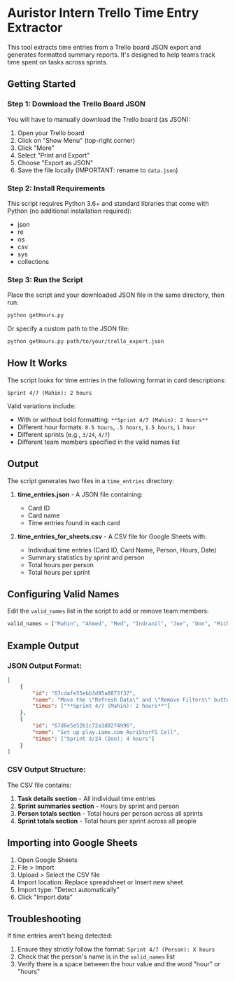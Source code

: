 # Auristor Intern Trello Time Entry Extractor

This tool extracts time entries from a Trello board JSON export and generates formatted summary reports. It's designed to help teams track time spent on tasks across sprints.

## Getting Started

### Step 1: Download the Trello Board JSON

You will have to manually download the Trello board (as JSON):

1. Open your Trello board
2. Click on "Show Menu" (top-right corner)
3. Click "More"
4. Select "Print and Export"
5. Choose "Export as JSON"
6. Save the file locally (IMPORTANT: rename to `data.json`)

### Step 2: Install Requirements

This script requires Python 3.6+ and standard libraries that come with Python (no additional installation required):

- json
- re
- os
- csv
- sys
- collections

### Step 3: Run the Script

Place the script and your downloaded JSON file in the same directory, then run:

```bash
python getHours.py
```

Or specify a custom path to the JSON file:

```bash
python getHours.py path/to/your/trello_export.json
```

## How It Works

The script looks for time entries in the following format in card descriptions:

```
Sprint 4/7 (Mahin): 2 hours
```

Valid variations include:

- With or without bold formatting: `**Sprint 4/7 (Mahin): 2 hours**`
- Different hour formats: `0.5 hours`, `.5 hours`, `1.5 hours`, `1 hour`
- Different sprints (e.g., `3/24`, `4/7`)
- Different team members specified in the valid names list

## Output

The script generates two files in a `time_entries` directory:

1. **time_entries.json** - A JSON file containing:

   - Card ID
   - Card name
   - Time entries found in each card

2. **time_entries_for_sheets.csv** - A CSV file for Google Sheets with:
   - Individual time entries (Card ID, Card Name, Person, Hours, Date)
   - Summary statistics by sprint and person
   - Total hours per person
   - Total hours per sprint

## Configuring Valid Names

Edit the `valid_names` list in the script to add or remove team members:

```python
valid_names = ["Mahin", "Ahmed", "Med", "Indranil", "Joe", "Don", "Michael", "Test"]
```

## Example Output

### JSON Output Format:

```json
[
	{
		"id": "67cdafe55ebb3d95a8073f37",
		"name": "Move the \"Refresh Data\" and \"Remove Filters\" buttons",
		"times": ["**Sprint 4/7 (Mahin): 2 hours**"]
	},
	{
		"id": "67d6e5e52b1c72a3d82f4996",
		"name": "Set up play.iamx.com AuriStorFS Cell",
		"times": ["Sprint 3/24 (Don): 4 hours"]
	}
]
```

### CSV Output Structure:

The CSV file contains:

1. **Task details section** - All individual time entries
2. **Sprint summaries section** - Hours by sprint and person
3. **Person totals section** - Total hours per person across all sprints
4. **Sprint totals section** - Total hours per sprint across all people

## Importing into Google Sheets

1. Open Google Sheets
2. File > Import
3. Upload > Select the CSV file
4. Import location: Replace spreadsheet or Insert new sheet
5. Import type: "Detect automatically"
6. Click "Import data"

## Troubleshooting

If time entries aren't being detected:

1. Ensure they strictly follow the format: `Sprint 4/7 (Person): X hours`
2. Check that the person's name is in the `valid_names` list
3. Verify there is a space between the hour value and the word "hour" or "hours"
